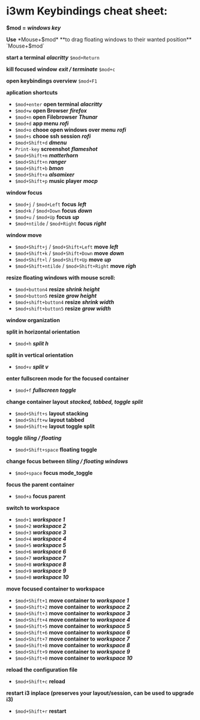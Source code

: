 i3wm Keybindings cheat sheet:
=============================

**$mod =** ***windows key***

**Use** *Mouse+$mod* **to drag floating windows to their wanted position** `Mouse+$mod`

**start a terminal** ***alacritty*** `$mod+Return`

**kill focused window** ***exit / terminate*** `$mod+c`

**open keybindings overview** `$mod+F1`

**aplication shortcuts**

- `$mod+enter`    **open terminal** ***alacritty***
- `$mod+w`        **open Browser** ***firefox***
- `$mod+n`        **open Filebrowser** ***Thunar***
- `$mod+d`        **app menu** ***rofi***
- `$mod+o`        **chooe open windows over menu** ***rofi***
- `$mod+s`        **chooe ssh session** ***rofi***
- `$mod+Shift+d`  ***dmenu***
- `Print-key`     **screenshot** ***flameshot***
- `$mod+Shift+m`  ***matterhorn***
- `$mod+Shift+n`  ***ranger***
- `$mod+Shift+b`  ***bmon***
- `$mod+Shift+a`  ***alsamixer***
- `$mod+Shift+p`  **music player** ***mocp***

**window focus**

- `$mod+j` / `$mod+Left`       **focus** ***left***
- `$mod+k` / `$mod+Down`       **focus** ***down*** 
- `$mod+u` / `$mod+Up`         **focus** ***up*** 
- `$mod+ntilde` / `$mod+Right` **focus** ***right***

**window move**

- `$mod+Shift+j` / `$mod+Shift+Left`       **move** ***left***
- `$mod+Shift+k` / `$mod+Shift+Down`       **move** ***down***
- `$mod+Shift+l` / `$mod+Shift+Up`         **move** ***up***
- `$mod+Shift+ntilde` / `$mod+Shift+Right` **move** ***righ***

**resize floating windows with mouse scroll:**

- `$mod+button4`        **resize** ***shrink height***
- `$mod+button5`        **resize** ***grow height***
- `$mod+shift+button4`  **resize** ***shrink width***
- `$mod+shift+button5`  **resize** ***grow width***

**window organization**

**split in horizontal orientation** 

- `$mod+h` ***split h***

**split in vertical orientation**

- `$mod+v` ***split v***

**enter fullscreen mode for the focused container**

- `$mod+f` ***fullscreen toggle***

**change container layout** ***stacked, tabbed, toggle split***

- `$mod+Shift+s` **layout stacking**
- `$mod+Shift+w` **layout tabbed**
- `$mod+Shift+e` **layout toggle split**

**toggle** ***tiling / floating***

- `$mod+Shift+space` **floating toggle**

**change focus between** ***tiling / floating windows***

- `$mod+space` **focus mode_toggle**

**focus the parent container**

- `$mod+a` **focus parent**

**switch to workspace**

- `$mod+1` ***workspace 1***
- `$mod+2` ***workspace 2***
- `$mod+3` ***workspace 3***
- `$mod+4` ***workspace 4***
- `$mod+5` ***workspace 5***
- `$mod+6` ***workspace 6***
- `$mod+7` ***workspace 7***
- `$mod+8` ***workspace 8***
- `$mod+9` ***workspace 9***
- `$mod+0` ***workspace 10***

**move focused container to workspace**

- `$mod+Shift+1` **move container to** ***workspace 1***
- `$mod+Shift+2` **move container to** ***workspace 2***
- `$mod+Shift+3` **move container to** ***workspace 3***
- `$mod+Shift+4` **move container to** ***workspace 4***
- `$mod+Shift+5` **move container to** ***workspace 5***
- `$mod+Shift+6` **move container to** ***workspace 6***
- `$mod+Shift+7` **move container to** ***workspace 7***
- `$mod+Shift+8` **move container to** ***workspace 8***
- `$mod+Shift+9` **move container to** ***workspace 9***
- `$mod+Shift+0` **move container to** ***workspace 10***

**reload the configuration file**

- `$mod+Shift+c` **reload**

**restart i3 inplace (preserves your layout/session, can be used to upgrade i3)**

- `$mod+Shift+r` **restart**
